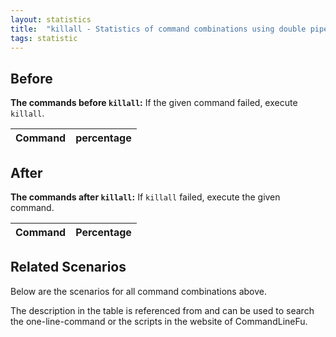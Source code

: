 ```yaml
---
layout: statistics
title:  "killall - Statistics of command combinations using double pipe"
tags: statistic
---
```


## Before

__The commands before `killall`:__ If the given command failed, execute `killall`.

| Command | percentage |
|--------|--------|



## After

__The commands after `killall`:__ If `killall` failed, execute the given command.

| Command | Percentage | 
|-------|--------|



## Related Scenarios

Below are the scenarios for all command combinations above.

The description in the table is referenced from and can be used to search the one-line-command or the scripts in the website of CommandLineFu.




